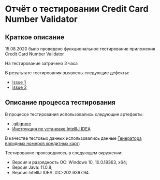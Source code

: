 # Отчёт о тестировании Credit Card Number Validator

## Краткое описание

15.08.2020 было проведено функциональное тестирование приложения Credit Card Number Validator

На тестирование затрачено 3 часа

В результате тестирования выявлены следующие дефекты:
* [Issue 1](https://github.com/OlegSedov/homeworks-creditcardnumbervalidator/issues/1)
* [Issue 2](https://github.com/OlegSedov/homeworks-creditcardnumbervalidator/issues/2)

## Описание процесса тестирования

В процессе тестирования использовались следующие артефакты:
* [.gitignore](https://raw.githubusercontent.com/netology-code/javaqa-homeworks/master/.gitignore)
* [Инструкция по установке IntellIJ IDEA](https://github.com/netology-code/javaqa-homeworks/blob/master/intro/idea.md)

В качестве тестовых данных использовались данные [Генератора валидных номеров кредитных карт](https://www.freeformatter.com/credit-card-number-generator-validator.html):


Тестирование производилось в следующем окружении:
* Версия и разрядность ОС: Windows 10, 10.0.18363, x64;
* Версия Java: 11.0.8;
* Версия IntellIJ IDEA: #IC-202.6397.94.